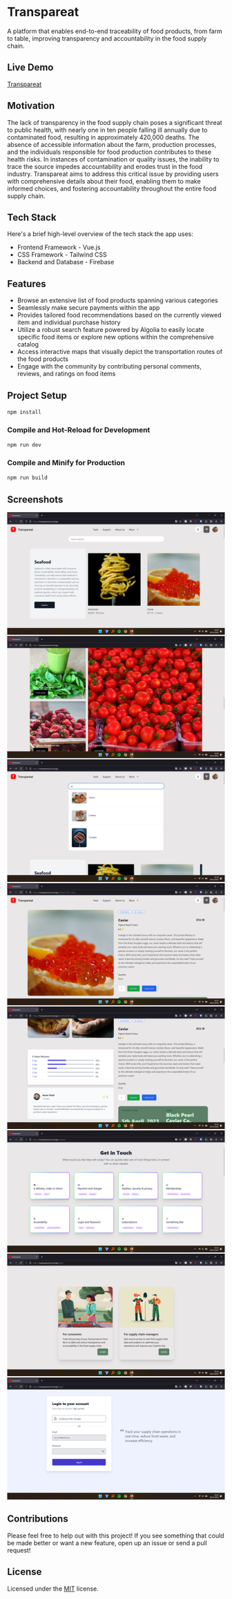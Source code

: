 # Transpareat

A platform that enables end-to-end traceability of food products, from farm to table, improving transparency and accountability in the food supply
chain.

## Live Demo

[Transpareat](https://transpareat.vercel.app/)

## Motivation

The lack of transparency in the food supply chain poses a significant threat to public health, with nearly one in ten people falling ill annually due to contaminated food, resulting in approximately 420,000 deaths. The absence of accessible information about the farm, production processes, and the individuals responsible for food production contributes to these health risks. In instances of contamination or quality issues, the inability to trace the source impedes accountability and erodes trust in the food industry. Transpareat aims to address this critical issue by providing users with comprehensive details about their food, enabling them to make informed choices, and fostering accountability throughout the entire food supply chain.

## Tech Stack

Here's a brief high-level overview of the tech stack the app uses:

- Frontend Framework - Vue.js
- CSS Framework - Tailwind CSS
- Backend and Database - Firebase

## Features

- Browse an extensive list of food products spanning various categories
- Seamlessly make secure payments within the app
- Provides tailored food recommendations based on the currently viewed item and individual purchase history
- Utilize a robust search feature powered by Algolia to easily locate specific food items or explore new options within the comprehensive catalog
- Access interactive maps that visually depict the transportation routes of the food products
- Engage with the community by contributing personal comments, reviews, and ratings on food items

## Project Setup

```sh
npm install
```

### Compile and Hot-Reload for Development

```sh
npm run dev
```

### Compile and Minify for Production

```sh
npm run build
```

## Screenshots

![home](screenshots/Screenshot-8.png)
![home](screenshots/Screenshot-1.png)
![algolia-search](screenshots/Screenshot-2.png)
![product-detail](screenshots/Screenshot-3.png)
![product-detail](screenshots/Screenshot-4.png)
![support](screenshots/Screenshot-5.png)
![login](screenshots/Screenshot-6.png)
![login](screenshots/Screenshot-7.png)

## Contributions

Please feel free to help out with this project! If you see something that could be made better or want a new feature, open up an issue or send a pull request!

## License

Licensed under the [MIT](LICENSE.txt) license.
